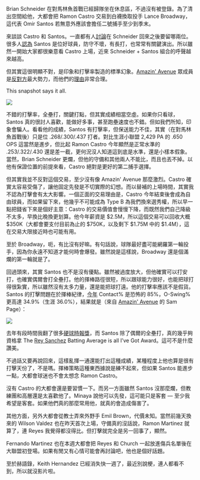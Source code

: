 Brian Schneider 在對馬林魚首戰已經歸隊坐在休息區，不過沒有被登錄。為了清出空間給他，大都會把 Ramon Castro 交易到白襪換取投手 Lance Broadway，這代表 Omir Santos 若無意外應該會擔任二號捕手至少到季末。

來談談 Castro 和 Santos。一直都有人[討論](http://www.mikesmets.com/2009/05/a_fifth_is_down_the_hatch.html)在 Schneider 回來之後要留哪兩位。很多人[認為](http://www.metsblog.com/2009/05/24/news-omir-santos-is-good-schneider-is-on-his-way/) Santos 是位好球員，防守不壞，有長打，也常常有關鍵演出。所以雖然一開始大家都很樂意看 Castro 上場，近來 Schneider + Santos 組合的呼聲越來越高。

但其實這很明顯不對，是印象和打擊率製造的標準幻象。[Amazin' Avenue](http://www.amazinavenue.com/) 眾成員是[反對方](http://www.amazinavenue.com/2009/5/30/893261/more-on-the-castro-broadway-trade)最大勢力，而他們的[理由](http://www.amazinavenue.com/2009/5/25/885428/asking-the-catcher-question)非常合理。

This snapshot says it all.

<p><a href="https://picasaweb.google.com/lh/photo/3RxmNURz6gY-ZspDlAHELdMTjNZETYmyPJy0liipFm0?feat=embedwebsite"><img src="https://lh6.googleusercontent.com/-vgav9hpv3bI/SiEcASNDf1I/AAAAAAAAA3k/XLVCLjgm4yU/s640/omir-santos-stat.png" /></a></p>

不錯的打擊率，全壘打，關鍵打點，但其實成績相當空虛。如果你只看球，Santos 真的很討人喜歡，能做好多事，甚至跑壘速度也不錯。但如我們所知，印象會騙人。看看他的成績，Santos 有打擊率，但保送能力不佳，其實（在對馬林魚首戰後）只是位 .268/.300/.437 打者。對比生涯小聯盟 2,429 PA 的 .650 OPS 這當然是進步，但比起 Ramon Castro 今年顯然是正常水準的 .253/.322/.430 還是差一截，更何況沒人知道這到底是水準，還是小樣本假象。當然，Brian Schneider 更爛，但他的守備和其他兩人不能比，而且也丟不掉。以他有保證位置的前提來看，Castro 絕對是更好的第二捕手選擇。

但其實我並不反對這個交易，至少沒有像 Amazin' Avenue 那麼激烈。Castro 確實太容易受傷了，讓他固定先發是不切實際的幻想。而以替補的上場時間，其實我不認為打擊會有太大影響。一個正面的交易理由是，Castro 今年結束後會成為自由球員，而如果留下來，他幾乎不可能成為 Type B 為我們換來選秀權，所以早一點把錢省下來是個好主意：Castro 的交易價值會慢慢下降，而既然我們自己降級不太多，早換比晚換更划算。他今年薪資是 $2.5M，所以這個交易可以回收大概 $350K（大都會要支付目前為止的 $750K，以及剩下 $1.75M 中的 $1.4M），這在交易大限接近時也可能有用。

至於 Broadway，呃，有比沒有好嘛。有句話說，球隊最好盡可能網羅第一輪投手，因為你永遠不知道才能何時會爆發。雖然說是這樣說，Broadway 還是個滿爛的第一輪就是了。

回過頭來，其實 Santos 也不是沒有優點。雖然被過度放大，但他確實可以打安打，也確實偶爾會打全壘打。他的揮棒路徑很短，所以跟球能力很好，也能把球打得很紮實，所以雖然沒有太多力量，還是能把球打遠。他的打擊率應該不是假貨。Santos 的打擊問題在於揮棒紀律，[今年](http://www.fangraphs.com/statss.aspx?playerid=3583&position=C#platediscipline) Contact% 是恐怖的 85%，O-Swing% 更高達 34.9%（生涯 36.0%），結果就是（來自 [Amazin' Avenue](http://www.amazinavenue.com/) 的 Sam Page）：

[![](http://cdn0.sbnation.com/imported_assets/160765/3534531979_f6dc155c9e_o.png)](http://www.amazinavenue.com/2009/5/25/885428/asking-the-catcher-question)

去年有段時間我翻了很多[硬球時報獎](http://www.hardballtimes.com/main/article/2009-tht-awards-primer/)，而 Santos 除了偶爾的全壘打，真的幾乎夠資格拿 The [Rey Sanchez](http://www.baseball-reference.com/players/s/sanchre01.shtml) Batting Average is all I’ve Got Award。這可不是什麼讚美。

不過話又要再說回來，這樣亂揮一通還能打出這種成績，某種程度上他也算是很有打擊天份了，不是嗎。揮棒策略這種東西據說是練不起來，但如果 Santos 能進步一點，大都會球迷也不會太想念 Ramon Castro。

沒有 Castro 的大都會還是要習慣一下。而另一方面雖然 Santos 沒那麼爛，但教練團和高層還是太喜歡他了。Minaya 說他可以先發，這可能只是客套 — 至少我希望是客套。如果他們真的那麼常用他，就真的會造成傷害了。

其他方面，另外大都會從教士弄來外野手 Emil Brown，代價未知。當然前幾天換來的 Wilson Valdez 也在昨天首次上場，守備真的沒話說，Ramon Martinez 就算了，連 Reyes 我覺得都沒得比。但打擊就完全是另一回事了，顯然。

Fernando Martinez 也在本週大都會把 Reyes 和 Church 一起放進傷兵名單後在大聯盟初登場。如果有閒又有心情可能會再討論吧，他也是個好話題。

至於赫語錄，Keith Hernandez 已經消失快一週了，最近別說梗，連人都看不到，所以就沒影片啦。